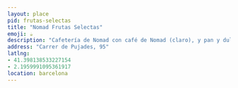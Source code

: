 ```yaml
---
layout: place
pid: frutas-selectas
title: "Nomad Frutas Selectas"
emoji: ☕️
description: "Cafetería de Nomad con café de Nomad (claro), y pan y dulces de Pa de Kilo."
address: "Carrer de Pujades, 95"
latlng: 
- 41.398138533227154
- 2.1959991095361917
location: barcelona
---
```

